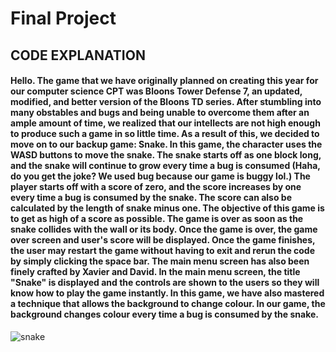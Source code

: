 # Final Project

## CODE EXPLANATION

#### Hello. The game that we have originally planned on creating this year for our computer science CPT was Bloons Tower Defense 7, an updated, modified, and better version of the Bloons TD series. After stumbling into many obstables and bugs and being unable to overcome them after an ample amount of time, we realized that our intellects are not high enough to produce such a game in so little time. As a result of this, we decided to move on to our backup game: Snake. In this game, the character uses the WASD buttons to move the snake. The snake starts off as one block long, and the snake will continue to grow every time a bug is consumed (Haha, do you get the joke? We used bug because our game is buggy lol.) The player starts off with a score of zero, and the score increases by one every time a bug is consumed by the snake. The score can also be calculated by the length of snake minus one. The objective of this game is to get as high of a score as possible. The game is over as soon as the snake collides with the wall or its body. Once the game is over, the game over screen and user's score will be displayed. Once the game finishes, the user may restart the game without having to exit and rerun the code by simply clicking the space bar. The main menu screen has also been finely crafted by Xavier and David. In the main menu screen, the title "Snake" is displayed and the controls are shown to the users so they will know how to play the game instantly. In this game, we have also mastered a technique that allows the background to change colour. In our game, the background changes colour every time a bug is consumed by the snake.

![snake](https://user-images.githubusercontent.com/48130577/59555200-ea3b9200-8f7c-11e9-9193-c453c9c7efad.jpg)

